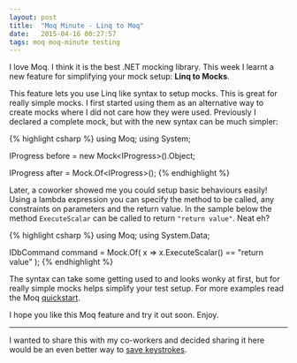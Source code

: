 ```yaml
---
layout: post
title:  "Moq Minute - Linq to Moq"
date:   2015-04-16 00:27:57
tags: moq moq-minute testing
---
```


I love Moq. I think it is the best .NET mocking library. This week I learnt
a new feature for simplifying your mock setup: **Linq to Mocks**.

This feature lets you use Linq like syntax to setup mocks. This is great for
really simple mocks. I first started using them as an alternative way to create
mocks where I did not care how they were used. Previously I declared a complete
mock, but with the new syntax can be much simpler:

{% highlight csharp %}
using Moq;
using System;

IProgress<int> before = new Mock<IProgress<int>>().Object;

IProgress<int> after = Mock.Of<IProgress<int>>();
{% endhighlight %}

Later, a coworker showed me you could setup basic behaviours easily!
Using a lambda expression you can specify the method to be called, any
constraints on parameters and the return value. In the sample below the method
``ExecuteScalar`` can be called to return ``"return value"``. Neat eh?

{% highlight csharp %}
using Moq;
using System.Data;

IDbCommand command = Mock.Of<IDbCommand>(
	x => x.ExecuteScalar() == "return value"
);
{% endhighlight %}

The syntax can take some getting used to and looks wonky at first, but for really
simple mocks helps simplify your test setup. For more examples read the Moq
[quickstart][moq].

I hope you like this Moq feature and try it out soon. Enjoy.

<hr />

I wanted to share this with my co-workers and decided sharing it here would be
an even better way to [save keystrokes][keystrokes].

[moq]: https://github.com/Moq/moq4/wiki/Quickstart#linq-to-mocks
[keystrokes]: http://blog.jonudell.net/2007/04/10/too-busy-to-blog-count-your-keystrokes/
